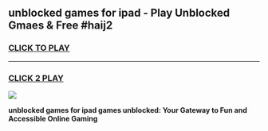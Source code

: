 
## unblocked games for ipad - Play Unblocked Gmaes & Free #haij2
<h3>
<a href="https://news.freeplayer.one?title=unblocked_games_for_ipad&ref=03M">CLICK TO PLAY</a></h3>
<hr>

<h3>
<a href="https://news.freeplayer.one?title=unblocked_games_for_ipad&ref=03M">CLICK 2 PLAY</a>
  
</h3>

<a href="https://news.freeplayer.one?title=unblocked_games_for_ipad&ref=03M"><img src="https://clearcache.store/games.png"></a>


**unblocked games for ipad games unblocked: Your Gateway to Fun and Accessible Online Gaming**
